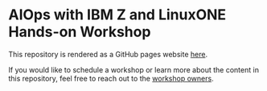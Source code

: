 # AIOps with IBM Z and LinuxONE Hands-on Workshop

This repository is rendered as a GitHub pages website [here](https://mmondics.github.io/aiops-z).

If you would like to schedule a workshop or learn more about the content in this repository, feel free to reach out to the [workshop owners](mailto:matt.mondics@ibm.com,silliman@us.ibm.com).